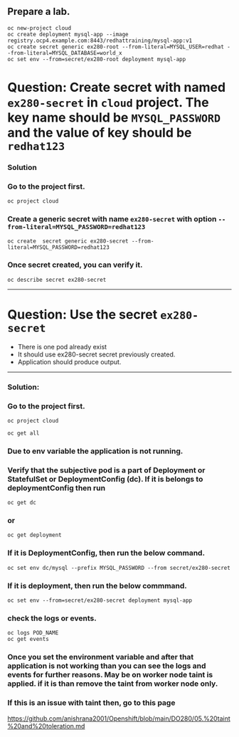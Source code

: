 ## Prepare a lab.
```
oc new-project cloud
oc create deployment mysql-app --image registry.ocp4.example.com:8443/redhattraining/mysql-app:v1
oc create secret generic ex280-root --from-literal=MYSQL_USER=redhat --from-literal=MYSQL_DATABASE=world_x
oc set env --from=secret/ex280-root deployment mysql-app
```


# Question: Create secret with named `ex280-secret` in `cloud` project. The key name should be `MYSQL_PASSWORD` and the value of key should be `redhat123`
### Solution
### Go to the project first.
```
oc project cloud
```
### Create a generic secret with name `ex280-secret` with option `--from-literal=MYSQL_PASSWORD=redhat123`
```
oc create  secret generic ex280-secret --from-literal=MYSQL_PASSWORD=redhat123
```
### Once secret created, you can verify it.
```
oc describe secret ex280-secret
```
---

# Question: Use the secret `ex280-secret`
- There is one pod already exist
- It should use ex280-secret secret previously created.
- Application should produce output.
---
### Solution:
### Go to the project first.
```
oc project cloud
```
```
oc get all
```
### Due to env variable the application is not running. 
### Verify that the subjective pod is a part of Deployment or StatefulSet or DeploymentConfig (dc). If it is belongs to deploymentConfig then run 
```
oc get dc
```
### or
```
oc get deployment
```

### If it is DeploymentConfig, then run the below command. 

```
oc set env dc/mysql --prefix MYSQL_PASSWORD --from secret/ex280-secret
```

### If it is deployment, then run the below commmand.
```
oc set env --from=secret/ex280-secret deployment mysql-app
```

### check the logs or events.
```
oc logs POD_NAME
oc get events
```

### Once you set the environment variable and after that application is not working than you can see the logs and events for further reasons. May be on worker node taint is applied. if it is than remove the taint from worker node only.
### If this is an issue with taint then, go to this page 
https://github.com/anishrana2001/Openshift/blob/main/DO280/05.%20taint%20and%20toleration.md

